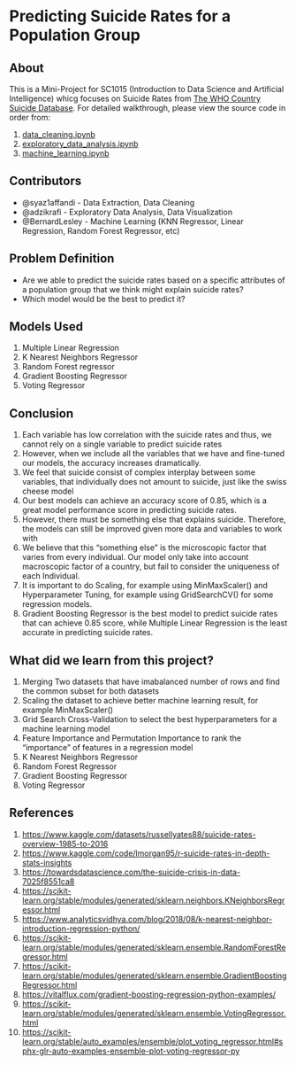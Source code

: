 # Predicting Suicide Rates for a Population Group

## About

This is a Mini-Project for SC1015 (Introduction to Data Science and Artificial Intelligence) whicg focuses on Suicide Rates from [The WHO Country Suicide Database](https://www.kaggle.com/datasets/russellyates88/suicide-rates-overview-1985-to-2016). For detailed walkthrough, please view the source code in order from:
1. [data_cleaning.ipynb](data_cleaning.ipynb)
2. [exploratory_data_analysis.ipynb](exploratory_data_analysis.ipynb)
3. [machine_learning.ipynb](machine_learning.ipynb)
  

## Contributors

- @syaz1affandi - Data Extraction, Data Cleaning
- @adzikrafi - Exploratory Data Analysis, Data Visualization
- @BernardLesley - Machine Learning (KNN Regressor, Linear Regression, Random Forest Regressor, etc)

## Problem Definition

- Are we able to predict the suicide rates based on a specific attributes of a population group that we think might explain suicide rates?
- Which model would be the best to predict it?

## Models Used

1. Multiple Linear Regression
2. K Nearest Neighbors Regressor
3. Random Forest regressor
4. Gradient Boosting Regressor
5. Voting Regressor

## Conclusion

1. Each variable has low correlation with the suicide rates and thus, we cannot rely on a single variable to predict suicide rates
2. However, when we include all the variables that we have and fine-tuned our models, the accuracy increases dramatically. 
3. We feel that suicide consist of complex interplay between some variables, that individually does not amount to suicide, just like the swiss cheese model
4. Our best models can achieve an accuracy score of 0.85, which is a great model performance score in predicting suicide rates.
5. However, there must be something else that explains suicide. Therefore, the models can still be improved given more data and variables to work with
6. We believe that this “something else” is the microscopic factor that varies from every individual. Our model only take into account macroscopic factor of a country, but fail to consider the uniqueness of each Individual.
7. It is important to do Scaling, for example using MinMaxScaler() and Hyperparameter Tuning, for example using GridSearchCV() for some regression models.
8. Gradient Boosting Regressor is the best model to predict suicide rates that can achieve 0.85 score, while Multiple Linear Regression is the least accurate in predicting suicide rates.


## What did we learn from this project?
1. Merging Two datasets that have imabalanced number of rows and find the common subset for both datasets
2. Scaling the dataset to achieve better machine learning result, for example MinMaxScaler()
3. Grid Search Cross-Validation to select the best hyperparameters for a machine learning model
4. Feature Importance and Permutation Importance to rank the “importance” of features in a regression model
5. K Nearest Neighbors Regressor
6. Random Forest Regressor
7. Gradient Boosting Regressor
8. Voting Regressor

## References

1. https://www.kaggle.com/datasets/russellyates88/suicide-rates-overview-1985-to-2016
2. https://www.kaggle.com/code/lmorgan95/r-suicide-rates-in-depth-stats-insights
3. https://towardsdatascience.com/the-suicide-crisis-in-data-7025f8551ca8
4. https://scikit-learn.org/stable/modules/generated/sklearn.neighbors.KNeighborsRegressor.html
5. https://www.analyticsvidhya.com/blog/2018/08/k-nearest-neighbor-introduction-regression-python/
6. https://scikit-learn.org/stable/modules/generated/sklearn.ensemble.RandomForestRegressor.html
7. https://scikit-learn.org/stable/modules/generated/sklearn.ensemble.GradientBoostingRegressor.html
8. https://vitalflux.com/gradient-boosting-regression-python-examples/
9. https://scikit-learn.org/stable/modules/generated/sklearn.ensemble.VotingRegressor.html
10. https://scikit-learn.org/stable/auto_examples/ensemble/plot_voting_regressor.html#sphx-glr-auto-examples-ensemble-plot-voting-regressor-py



